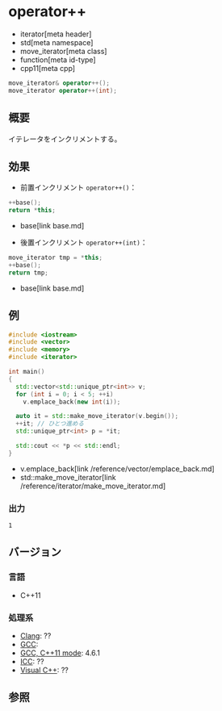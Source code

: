 # operator++
* iterator[meta header]
* std[meta namespace]
* move_iterator[meta class]
* function[meta id-type]
* cpp11[meta cpp]

```cpp
move_iterator& operator++();
move_iterator operator++(int);
```

## 概要
イテレータをインクリメントする。


## 効果
- 前置インクリメント `operator++()`：

```cpp
++base();
return *this;
```
* base[link base.md]

- 後置インクリメント `operator++(int)`：

```cpp
move_iterator tmp = *this;
++base();
return tmp;
```
* base[link base.md]


## 例
```cpp example
#include <iostream>
#include <vector>
#include <memory>
#include <iterator>

int main()
{
  std::vector<std::unique_ptr<int>> v;
  for (int i = 0; i < 5; ++i)
    v.emplace_back(new int(i));

  auto it = std::make_move_iterator(v.begin());
  ++it; // ひとつ進める
  std::unique_ptr<int> p = *it;

  std::cout << *p << std::endl;
}
```
* v.emplace_back[link /reference/vector/emplace_back.md]
* std::make_move_iterator[link /reference/iterator/make_move_iterator.md]

### 出力
```
1
```

## バージョン
### 言語
- C++11

### 処理系
- [Clang](/implementation.md#clang): ??
- [GCC](/implementation.md#gcc): 
- [GCC, C++11 mode](/implementation.md#gcc): 4.6.1
- [ICC](/implementation.md#icc): ??
- [Visual C++](/implementation.md#visual_cpp): ??


## 参照


